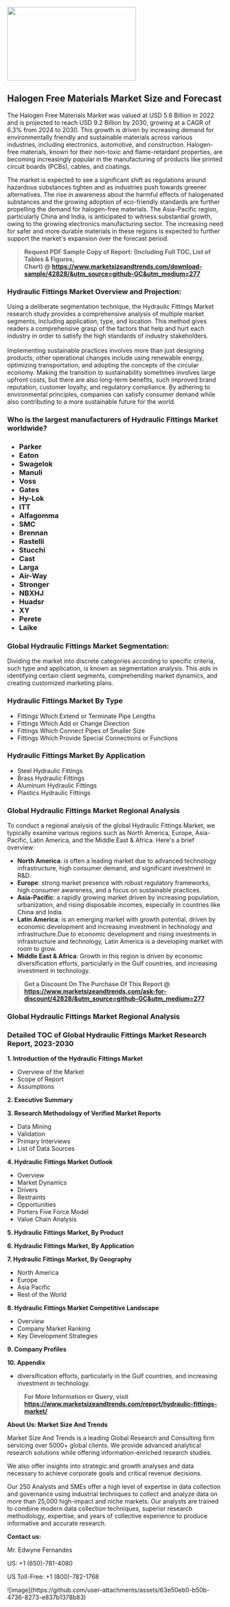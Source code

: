 <p><img class="alignnone size-medium wp-image-20088" src="https://ffe5etoiles.com/wp-content/uploads/2024/12/MST1-300x171.png" alt="" width="300" height="171" /></p><h2>Halogen Free Materials Market Size and Forecast</h2><p>The Halogen Free Materials Market was valued at USD 5.6 Billion in 2022 and is projected to reach USD 9.2 Billion by 2030, growing at a CAGR of 6.3% from 2024 to 2030. This growth is driven by increasing demand for environmentally friendly and sustainable materials across various industries, including electronics, automotive, and construction. Halogen-free materials, known for their non-toxic and flame-retardant properties, are becoming increasingly popular in the manufacturing of products like printed circuit boards (PCBs), cables, and coatings.</p><p>The market is expected to see a significant shift as regulations around hazardous substances tighten and as industries push towards greener alternatives. The rise in awareness about the harmful effects of halogenated substances and the growing adoption of eco-friendly standards are further propelling the demand for halogen-free materials. The Asia-Pacific region, particularly China and India, is anticipated to witness substantial growth, owing to the growing electronics manufacturing sector. The increasing need for safer and more durable materials in these regions is expected to further support the market's expansion over the forecast period.</p></p><blockquote id="" class=""><strong>Request PDF Sample Copy of Report: (Including Full TOC, List of Tables &amp; Figures, Chart)&nbsp;@&nbsp;<strong><a href="https://www.marketsizeandtrends.com/download-sample/42828/&utm_source=github-GC&utm_medium=277" target="_blank">https://www.marketsizeandtrends.com/download-sample/42828/&utm_source=github-GC&utm_medium=277</a></strong></strong></blockquote><h3 id="" class="">Hydraulic Fittings Market&nbsp;Overview and Projection:</h3><p id="" class="">Using a deliberate segmentation technique, the Hydraulic Fittings Market research study provides a comprehensive analysis of multiple market segments, including application, type, and location. This method gives readers a comprehensive grasp of the factors that help and hurt each industry in order to satisfy the high standards of industry stakeholders. <br /> <br />Implementing sustainable practices involves more than just designing products; other operational changes include using renewable energy, optimizing transportation, and adopting the concepts of the circular economy. Making the transition to sustainability sometimes involves large upfront costs, but there are also long-term benefits, such improved brand reputation, customer loyalty, and regulatory compliance. By adhering to environmental principles, companies can satisfy consumer demand while also contributing to a more sustainable future for the world.</p><h3 id="" class="">Who is the largest manufacturers of&nbsp;Hydraulic Fittings Market worldwide?</h3><h3 class=""><p><ul><li>Parker </li><li> Eaton </li><li> Swagelok </li><li> Manuli </li><li> Voss </li><li> Gates </li><li> Hy-Lok </li><li> ITT </li><li> Alfagomma </li><li> SMC </li><li> Brennan </li><li> Rastelli </li><li> Stucchi </li><li> Cast </li><li> Larga </li><li> Air-Way </li><li> Stronger </li><li> NBXHJ </li><li> Huadsr </li><li> XY </li><li> Perete </li><li> Laike</li></ul></p></h3><h3 id="" class="">Global&nbsp;Hydraulic Fittings Market Segmentation:</h3><p id="" class="">Dividing the market into discrete categories according to specific criteria, such type and application, is known as segmentation analysis. This aids in identifying certain client segments, comprehending market dynamics, and creating customized marketing plans.</p><h3 id="" class="">Hydraulic Fittings Market&nbsp;By Type</h3><p><p><ul><li>Fittings Which Extend or Terminate Pipe Lengths </li><li> Fittings Which Add or Change Direction </li><li> Fittings Which Connect Pipes of Smaller Size </li><li> Fittings Which Provide Special Connections or Functions</p></li></ul></p></p><h3 id="" class="">Hydraulic Fittings Market&nbsp;By Application</h3><p class=""><p><ul><li>Steel Hydraulic Fittings </li><li> Brass Hydraulic Fittings </li><li> Aluminum Hydraulic Fittings </li><li> Plastics Hydraulic Fittings</li></ul></p></p><h3 id="" class="">Global Hydraulic Fittings Market Regional Analysis</h3><p id="" class="">To conduct a regional analysis of the global Hydraulic Fittings Market, we typically examine various regions such as North America, Europe, Asia-Pacific, Latin America, and the Middle East &amp; Africa. Here's a brief overview:</p><ul><li><strong>North America</strong>: is often a leading market due to advanced technology infrastructure, high consumer demand, and significant investment in R&amp;D.</li><li><strong>Europe</strong>: strong market presence with robust regulatory frameworks, high consumer awareness, and a focus on sustainable practices.</li><li><strong>Asia-Pacific</strong>: a rapidly growing market driven by increasing population, urbanization, and rising disposable incomes, especially in countries like China and India.</li><li><strong>Latin America</strong>: is an emerging market with growth potential, driven by economic development and increasing investment in technology and infrastructure.Due to economic development and rising investments in infrastructure and technology, Latin America is a developing market with room to grow.</li><li><strong>Middle East &amp; Africa</strong>: Growth in this region is driven by economic diversification efforts, particularly in the Gulf countries, and increasing investment in technology.</li></ul><blockquote id="" class=""><strong>Get a Discount On The Purchase Of This Report @ <strong><a href="https://www.marketsizeandtrends.com/ask-for-discount/42828/&utm_source=github-GC&utm_medium=277" target="_blank">https://www.marketsizeandtrends.com/ask-for-discount/42828/&utm_source=github-GC&utm_medium=277</a></strong></strong></blockquote><h3 id="" class="">Global Hydraulic Fittings Market Regional Analysis</h3><h3 id="" class="">Detailed TOC of Global Hydraulic Fittings Market Research Report, 2023-2030</h3><p id="" class=""><strong>1. Introduction of the Hydraulic Fittings Market</strong></p><ul><li>Overview of the Market</li><li>Scope of Report</li><li>Assumptions</li></ul><p id="" class=""><strong>2. Executive Summary</strong></p><p id="" class=""><strong>3. Research Methodology of Verified Market Reports</strong></p><ul><li>Data Mining</li><li>Validation</li><li>Primary Interviews</li><li>List of Data Sources</li></ul><p id="" class=""><strong>4. Hydraulic Fittings Market Outlook</strong></p><ul><li>Overview</li><li>Market Dynamics</li><li>Drivers</li><li>Restraints</li><li>Opportunities</li><li>Porters Five Force Model</li><li>Value Chain Analysis</li></ul><p id="" class=""><strong>5. Hydraulic Fittings Market, By Product</strong></p><p id="" class=""><strong>6. Hydraulic Fittings Market, By Application</strong></p><p id="" class=""><strong>7. Hydraulic Fittings Market, By Geography</strong></p><ul><li>North America</li><li>Europe</li><li>Asia Pacific</li><li>Rest of the World</li></ul><p id="" class=""><strong>8. Hydraulic Fittings Market Competitive Landscape</strong></p><ul><li>Overview</li><li>Company Market Ranking</li><li>Key Development Strategies</li></ul><p id="" class=""><strong>9. Company Profiles</strong></p><p id="" class=""><strong>10. Appendix</strong></p><ul><li>diversification efforts, particularly in the Gulf countries, and increasing investment in technology.</li></ul><blockquote id="" class=""><strong>For More Information or Query, visit <strong><strong><a href="https://www.marketsizeandtrends.com/report/hydraulic-fittings-market/" target="_blank">https://www.marketsizeandtrends.com/report/hydraulic-fittings-market/</a></strong></strong></strong></blockquote><p id="" class=""><strong>About Us: Market Size And Trends</strong></p><p id="" class="">Market Size And Trends is a leading Global Research and Consulting firm servicing over 5000+ global clients. We provide advanced analytical research solutions while offering information-enriched research studies.</p><p id="" class="">We also offer insights into strategic and growth analyses and data necessary to achieve corporate goals and critical revenue decisions.</p><p id="" class="">Our 250 Analysts and SMEs offer a high level of expertise in data collection and governance using industrial techniques to collect and analyze data on more than 25,000 high-impact and niche markets. Our analysts are trained to combine modern data collection techniques, superior research methodology, expertise, and years of collective experience to produce informative and accurate research.</p><p id="" class=""><strong>Contact us:</strong></p><p id="" class="">Mr. Edwyne Fernandes</p><p id="" class="">US: +1 (650)-781-4080</p><p id="" class="">US Toll-Free: +1 (800)-782-1768</p>
![image](https://github.com/user-attachments/assets/63e50eb0-b50b-4736-8273-e837b1378b83)
